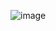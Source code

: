 ![image](https://user-images.githubusercontent.com/107851080/191523685-545745bd-2de6-41cf-9eb6-53f8a158da8a.png)
